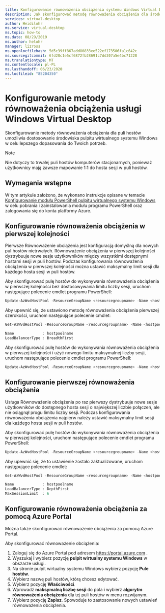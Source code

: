 ```yaml
---
title: Konfigurowanie równoważenia obciążenia systemu Windows Virtual Desktop — Azure
description: Jak skonfigurować metodę równoważenia obciążenia dla środowiska pulpitu wirtualnego systemu Windows.
services: virtual-desktop
author: Heidilohr
ms.service: virtual-desktop
ms.topic: how-to
ms.date: 08/29/2019
ms.author: helohr
manager: lizross
ms.openlocfilehash: 5d5c39ff867add80833ee522ef173506fa1c642c
ms.sourcegitcommit: 6fd28c1e5cf6872fb28691c7dd307a5e4bc71228
ms.translationtype: MT
ms.contentlocale: pl-PL
ms.lasthandoff: 06/23/2020
ms.locfileid: "85204350"
---
```

# <a name="configure-the-windows-virtual-desktop-load-balancing-method"></a>Konfigurowanie metody równoważenia obciążenia usługi Windows Virtual Desktop

Skonfigurowanie metody równoważenia obciążenia dla puli hostów umożliwia dostosowanie środowiska pulpitu wirtualnego systemu Windows w celu lepszego dopasowania do Twoich potrzeb.

>[!NOTE]
> Nie dotyczy to trwałej puli hostów komputerów stacjonarnych, ponieważ użytkownicy mają zawsze mapowanie 1:1 do hosta sesji w puli hostów.

## <a name="prerequisites"></a>Wymagania wstępne

W tym artykule założono, że wykonano instrukcje opisane w temacie [Konfigurowanie modułu PowerShell pulpitu wirtualnego systemu Windows](powershell-module.md) w celu pobrania i zainstalowania modułu programu PowerShell oraz zalogowania się do konta platformy Azure.

## <a name="configure-breadth-first-load-balancing"></a>Konfigurowanie równoważenia obciążenia w pierwszej kolejności

Pierwsze Równoważenie obciążenia jest konfiguracją domyślną dla nowych pul hostów nietrwałych. Równoważenie obciążenia w pierwszej kolejności dystrybuuje nowe sesje użytkowników między wszystkimi dostępnymi hostami sesji w puli hostów. Podczas konfigurowania równoważenia obciążenia w pierwszej kolejności można ustawić maksymalny limit sesji dla każdego hosta sesji w puli hostów.

Aby skonfigurować pulę hostów do wykonywania równoważenia obciążenia w pierwszej kolejności bez dostosowywania limitu liczby sesji, uruchom następujące polecenie cmdlet programu PowerShell:

```powershell
Update-AzWvdHostPool -ResourceGroupName <resourcegroupname> -Name <hostpoolname> -LoadBalancerType 'BreadthFirst'
```

Aby upewnić się, że ustawiono metodę równoważenia obciążenia pierwszej szerokości, uruchom następujące polecenie cmdlet:

```powershell
Get-AzWvdHostPool -ResourceGroupName <resourcegroupname> -Name <hostpoolname> | format-list Name, LoadBalancerType

Name             : hostpoolname
LoadBalancerType : BreadthFirst
```

Aby skonfigurować pulę hostów do wykonywania równoważenia obciążenia w pierwszej kolejności i użyć nowego limitu maksymalnej liczby sesji, uruchom następujące polecenie cmdlet programu PowerShell:

```powershell
Update-AzWvdHostPool -ResourceGroupName <resourcegroupname> -Name <hostpoolname> -LoadBalancerType 'BreadthFirst' -MaxSessionLimit ###
```

## <a name="configure-depth-first-load-balancing"></a>Konfigurowanie pierwszej równoważenia obciążenia

Usługa Równoważenie obciążenia po raz pierwszy dystrybuuje nowe sesje użytkowników do dostępnego hosta sesji o największej liczbie połączeń, ale nie osiągnął progu limitu liczby sesji. Podczas konfigurowania równoważenia obciążenia najpierw należy ustawić maksymalny limit sesji dla każdego hosta sesji w puli hostów.

Aby skonfigurować pulę hostów do wykonywania równoważenia obciążenia w pierwszej kolejności, uruchom następujące polecenie cmdlet programu PowerShell:

```powershell
Update-AzWvdHostPool -ResourceGroupName <resourcegroupname> -Name <hostpoolname> -LoadBalancerType 'DepthFirst' -MaxSessionLimit ###
```

Aby upewnić się, że to ustawienie zostało zaktualizowane, uruchom następujące polecenie cmdlet:

```powershell
Get-AzWvdHostPool -ResourceGroupName <resourcegroupname> -Name <hostpoolname> | format-list Name, LoadBalancerType, MaxSessionLimit

Name             : hostpoolname
LoadBalancerType : DepthFirst
MaxSessionLimit  : 6
```

## <a name="configure-load-balancing-with-the-azure-portal"></a>Konfigurowanie równoważenia obciążenia za pomocą Azure Portal

Można także skonfigurować równoważenie obciążenia za pomocą Azure Portal.

Aby skonfigurować równoważenie obciążenia:

1. Zaloguj się do Azure Portal pod adresem https://portal.azure.com .
2. Wyszukaj i wybierz pozycję **pulpit wirtualny systemu Windows** w obszarze usługi.
3. Na stronie pulpit wirtualny systemu Windows wybierz pozycję **Pule hostów**.
4. Wybierz nazwę puli hostów, którą chcesz edytować.
5. Wybierz pozycję **Właściwości**.
6. Wprowadź **maksymalną liczbę sesji** do pola i wybierz **algorytm równoważenia obciążenia** dla tej puli hostów w menu rozwijanym.
7. Wybierz pozycję **Zapisz**. Spowoduje to zastosowanie nowych ustawień równoważenia obciążenia.